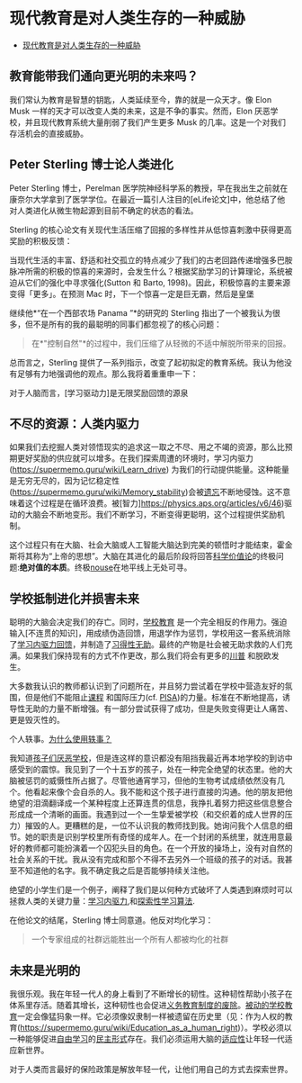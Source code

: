 # 现代教育是对人类生存的一种威胁

- [现代教育是对人类生存的一种威胁](https://supermemo.guru/wiki/Modern_education_is_a_threat_to_the_survival_of_mankind)

## 教育能带我们通向更光明的未来吗？

我们常认为教育是智慧的钥匙，人类延续至今，靠的就是一众天才。像 Elon Musk 一样的天才可以改变人类的未来，这是不争的事实。然而，Elon 厌恶学校，并且现代教育系统大量削弱了我们产生更多 Musk 的几率。这是一个对我们存活机会的直接威胁。 

## Peter Sterling 博士论人类进化

Peter Sterling 博士，Perelman 医学院神经科学系的教授，早在我出生之前就在康奈尔大学拿到了医学学位。在最近一篇引人注目的[eLife论文]中，他总结了他对人类进化从微生物起源到目前不确定的状态的看法。

Sterling 的核心论文有关现代生活压缩了回报的多样性并从低惊喜刺激中获得更高奖励的积极反馈：

当现代生活的丰富、舒适和社交孤立的特点减少了我们的古老回路传递增强多巴胺脉冲所需的积极的惊喜的来源时，会发生什么？根据奖励学习的计算理论，系统被迫从它们的强化中寻求强化(Sutton 和 Barto, 1998)。因此，积极惊喜的主要来源变得「更多」。在预测 Mac 时，下一个惊喜一定是巨无霸，然后是皇堡

继续他*“在一个西部农场 Panama ”*的研究的 Sterling 指出了一个被我认为很多，但不是所有的我的最聪明的同事们都忽视了的核心问题：

> 在*"控制自然"*的过程中，我们压缩了从轻微的不适中解脱所带来的回报。

总而言之，Sterling 提供了一系列指示，改变了起初拟定的教育系统。我认为他没有足够有力地强调他的观点。那么我将着重重申一下：

对于人脑而言，[学习驱动力]是无限奖励回馈的源泉

## 不尽的资源：人类内驱力

如果我们去挖掘人类对领悟现实的追求这一取之不尽、用之不竭的资源，那么比预期更好奖励的供应就可以增多。在我们探索周遭的环境时，学习内驱力(https://supermemo.guru/wiki/Learn_drive) 为我们的行动提供能量。这种能量是无穷无尽的，因为记忆稳定性(https://supermemo.guru/wiki/Memory_stability)会被[遗忘](https://supermemo.guru/wiki/Forgetting)不断地侵蚀。这不意味着这个过程是在循环浪费。被[智力]https://physics.aps.org/articles/v6/46)驱动的大脑会不断地变形。我们不断学习，不断变得更聪明，这个过程提供奖励机制。

这个过程只有在大脑、社会大脑或人工智能大脑达到完美的顿悟时才能结束，霍金斯将其称为“上帝的思想”。大脑在其进化的最后阶段将回答[科学价值论](https://supermemo.guru/wiki/Goodness_of_knowledge)的终极问题:**绝对值的本质**。终极[nouse](https://en.wikipedia.org/wiki/Nous)在地平线上无处可寻。

## 学校抵制进化并损害未来

聪明的大脑会决定我们的存亡。同时，[学校教育](https://supermemo.guru/wiki/Schooling) 是一个完全相反的作用力。强迫输入[不连贯的知识]，用成绩伪造回馈，用退学作为惩罚，学校用这一套系统消除了[学习内驱力回馈](https://supermemo.guru/wiki/Pleasure_of_learning)，并制造了[习得性无助](https://supermemo.guru/wiki/Learned_helplessness)。最终的产物是社会被无助求救的人们充满。如果我们保持现有的方式不作更改，那么我们将会有更多的[川普](https://supermemo.guru/wiki/Donald_Trump) 和脱欧发生。

大多数我认识的教师都认识到了问题所在，并且努力尝试着在学校中营造友好的氛围，但是他们不能阻止[课程](https://supermemo.guru/wiki/Curriculum) 和国际压力(cf. [PISA](https://supermemo.guru/wiki/PISA))的力量。标准在不断地提高，诱导性无助的力量不断增强。有一部分尝试获得了成功，但是失败变得更让人痛苦、更是毁灭性的。

个人轶事。[为什么使用轶事？](https://supermemo.guru/wiki/Why_use_anecdotes%3F)

我知道[孩子们厌恶学校](https://supermemo.guru/wiki/Why_students_hate_school)，但是连这样的意识都没有阻挡我最近再本地学校的到访中感受到的震惊。我见到了一个十五岁的孩子，处在一种完全绝望的状态里。他的大脑被惩罚的威慑性所占据了。尽管他通宵学习，但他的生物考试成绩依然没有几个。他看起来像个会自杀的人。我不能和这个孩子进行直接的沟通。他的朋友把他绝望的泪滴翻译成一个某种程度上还算连贯的信息，我挣扎着努力把这些信息整合形成成一个清晰的画面。我遇到过一个一生挚爱被学校（和交织着的成人世界的压力）摧毁的人。更糟糕的是，一位不认识我的教师找到我。她询问我个人信息的细节。她的职责是识别学校里所有奇怪的成年人。在一个封闭的系统里，就连用意最好的教师都可能扮演着一个囚犯头目的角色。在一个开放的操场上，没有对自然的社会关系的干扰。我从没有完成和那个不得不去另外一个班级的孩子的对话。我甚至不知道他的名字。我不确定我之后是否能够持续关注他。

绝望的小学生们是一个例子，阐释了我们是以何种方式破坏了人类遇到麻烦时可以拯救人类的关键力量：[学习内驱力](https://supermemo.guru/wiki/Learn_drive),和[探索性学习算法](https://supermemo.guru/wiki/Education_counteracts_evolution).

在他论文的结尾，Sterling 博士同意道。他反对均化学习：

> 一个专家组成的社群远能胜出一个所有人都被均化的社群

## 未来是光明的

我很乐观。我在年轻一代人的身上看到了不断增长的韧性。这种韧性帮助小孩子在体系里存活。随着其增长，这种韧性也会促进[义务教育制度的废除](https://supermemo.guru/wiki/Abolish_compulsory_schooling)。[被动的学校教育](https://supermemo.guru/wiki/Passive_schooling)一定会像猛犸象一样。它必须像奴隶制一样被遗留在历史里（见：作为人权的教育(https://supermemo.guru/wiki/Education_as_a_human_right)）。学校必须以一种能够促进[自由学习](https://supermemo.guru/wiki/Free_learning)的[民主形式](https://supermemo.guru/wiki/Democratic_school)存在。我们必须运用大脑的[适应性](https://supermemo.guru/wiki/Adaptability)让年轻一代适应新世界。

对于人类而言最好的保险政策是解放年轻一代，让他们用自己的方式去探索世界。